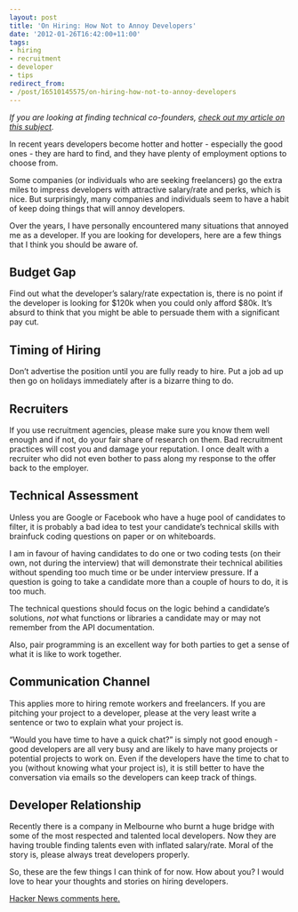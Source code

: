 ```yaml
---
layout: post
title: 'On Hiring: How Not to Annoy Developers'
date: '2012-01-26T16:42:00+11:00'
tags:
- hiring
- recruitment
- developer
- tips
redirect_from:
- /post/16510145575/on-hiring-how-not-to-annoy-developers
---
```

_If you are looking at finding technical co-founders, [check out my article on this subject](/2012-01-28-on-hiring-how-to-be-a-non-technical-co-founder/)._

In recent years developers become hotter and hotter - especially the good ones - they are hard to find, and they have plenty of employment options to choose from.

Some companies (or individuals who are seeking freelancers) go the extra miles to impress developers with attractive salary/rate and perks, which is nice. But surprisingly, many companies and individuals seem to have a habit of keep doing things that will annoy developers.

Over the years, I have personally encountered many situations that annoyed me as a developer. If you are looking for developers, here are a few things that I think you should be aware of.

## Budget Gap

Find out what the developer’s salary/rate expectation is, there is no point if the developer is looking for $120k when you could only afford $80k. It’s absurd to think that you might be able to persuade them with a significant pay cut.

## Timing of Hiring

Don’t advertise the position until you are fully ready to hire. Put a job ad up then go on holidays immediately after is a bizarre thing to do.

## Recruiters

If you use recruitment agencies, please make sure you know them well enough and if not, do your fair share of research on them. Bad recruitment practices will cost you and damage your reputation. I once dealt with a recruiter who did not even bother to pass along my response to the offer back to the employer.

## Technical Assessment

Unless you are Google or Facebook who have a huge pool of candidates to filter, it is probably a bad idea to test your candidate’s technical skills with brainfuck coding questions on paper or on whiteboards.

I am in favour of having candidates to do one or two coding tests (on their own, not during the interview) that will demonstrate their technical abilities without spending too much time or be under interview pressure. If a question is going to take a candidate more than a couple of hours to do, it is too much.

The technical questions should focus on the logic behind a candidate’s solutions, _not_ what functions or libraries a candidate may or may not remember from the API documentation.

Also, pair programming is an excellent way for both parties to get a sense of what it is like to work together.

## Communication Channel

This applies more to hiring remote workers and freelancers. If you are pitching your project to a developer, please at the very least write a sentence or two to explain what your project is.

“Would you have time to have a quick chat?” is simply not good enough - good developers are all very busy and are likely to have many projects or potential projects to work on. Even if the developers have the time to chat to you (without knowing what your project is), it is still better to have the conversation via emails so the developers can keep track of things.

## Developer Relationship

Recently there is a company in Melbourne who burnt a huge bridge with some of the most respected and talented local developers. Now they are having trouble finding talents even with inflated salary/rate. Moral of the story is, please always treat developers properly.

So, these are the few things I can think of for now. How about you? I would love to hear your thoughts and stories on hiring developers.

[Hacker News comments here.](http://news.ycombinator.com/item?id=3513060)

